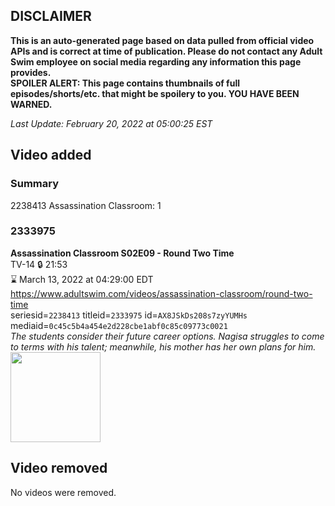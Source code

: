 ## DISCLAIMER
**This is an auto-generated page based on data pulled from official video APIs and is correct at time of publication. Please do not contact any Adult Swim employee on social media regarding any information this page provides.**  
**SPOILER ALERT: This page contains thumbnails of full episodes/shorts/etc. that might be spoilery to you. YOU HAVE BEEN WARNED.**  

_Last Update: February 20, 2022 at 05:00:25 EST_
## Video added
### Summary
2238413 Assassination Classroom: 1  
### 2333975
**Assassination Classroom S02E09 - Round Two Time**  
TV-14 🔒 21:53  
⌛ March 13, 2022 at 04:29:00 EDT  
https://www.adultswim.com/videos/assassination-classroom/round-two-time  
seriesid=`2238413` titleid=`2333975` id=`AX8JSkDs208s7zyYUMHs` mediaid=`0c45c5b4a454e2d228cbe1abf0c85c09773c0021`  
_The students consider their future career options. Nagisa struggles to come to terms with his talent; meanwhile, his mother has her own plans for him._  
<a href="https://media.cdn.adultswim.com/uploads/20220217/thumbnails/2_222171621454-AssassinationClassroom_31_RoundTwoTime.png"><img src="https://media.cdn.adultswim.com/uploads/20220217/thumbnails/2_222171621454-AssassinationClassroom_31_RoundTwoTime.png" height="144px" /></a>
## Video removed
No videos were removed.  
